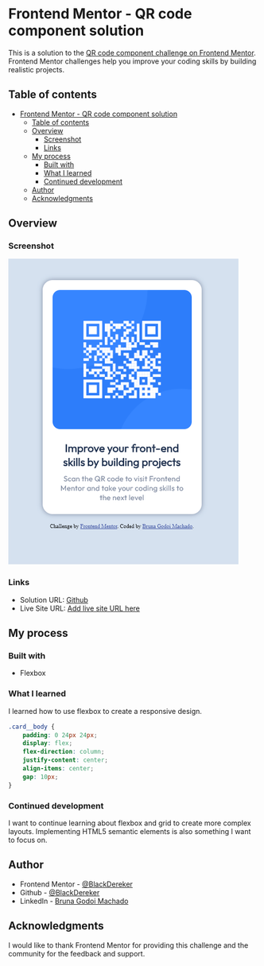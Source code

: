 # Frontend Mentor - QR code component solution

This is a solution to the [QR code component challenge on Frontend Mentor](https://www.frontendmentor.io/challenges/qr-code-component-iux_sIO_H). Frontend Mentor challenges help you improve your coding skills by building realistic projects. 

## Table of contents

- [Frontend Mentor - QR code component solution](#frontend-mentor---qr-code-component-solution)
  - [Table of contents](#table-of-contents)
  - [Overview](#overview)
    - [Screenshot](#screenshot)
    - [Links](#links)
  - [My process](#my-process)
    - [Built with](#built-with)
    - [What I learned](#what-i-learned)
    - [Continued development](#continued-development)
  - [Author](#author)
  - [Acknowledgments](#acknowledgments)

## Overview

### Screenshot

![](./screenshot.png)

### Links

- Solution URL: [Github](https://github.com/BlackDereker/qr-code-component)
- Live Site URL: [Add live site URL here](https://blackdereker.github.io/qr-code-component/)

## My process

### Built with
- Flexbox

### What I learned

I learned how to use flexbox to create a responsive design.

```css
.card__body {
    padding: 0 24px 24px;
    display: flex;
    flex-direction: column;
    justify-content: center;
    align-items: center;
    gap: 10px;
}
```

### Continued development

I want to continue learning about flexbox and grid to create more complex layouts. Implementing HTML5 semantic elements is also something I want to focus on.

## Author

- Frontend Mentor - [@BlackDereker](https://www.frontendmentor.io/profile/BlackDereker)
- Github - [@BlackDereker](https://github.com/BlackDereker)
- LinkedIn - [Bruna Godoi Machado](https://www.linkedin.com/in/brunagodoimachado/)

## Acknowledgments

I would like to thank Frontend Mentor for providing this challenge and the community for the feedback and support.
